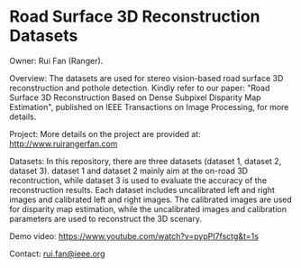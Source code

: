 # Road Surface 3D Reconstruction Datasets

Owner: Rui Fan (Ranger).

Overview: The datasets are used for stereo vision-based road surface 3D reconstruction and pothole detection. Kindly refer to our paper: "Road Surface 3D Reconstruction Based on Dense Subpixel Disparity Map Estimation", published on IEEE Transactions on Image Processing, for more details.

Project: More details on the project are provided at: http://www.ruirangerfan.com

Datasets: In this repository, there are three datasets (dataset 1, dataset 2, dataset 3). dataset 1 and dataset 2 mainly aim at the on-road 3D recontruction, while dataset 3 is used to evaluate the accuracy of the reconstruction results. Each dataset includes uncalibrated left and right images and calibrated left and right images. The calibrated images are used for disparity map estimation, while the uncalibrated images and calibration parameters are used to reconstruct the 3D scenary.

Demo video: https://www.youtube.com/watch?v=pypPI7fsctg&t=1s

Contact: rui.fan@ieee.org 
